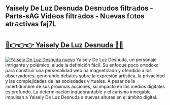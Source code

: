 ## Yaisely De Luz Desnuda D𝚎sn𝚞dos filtr𝚊dos - Parts-sAG Vid𝚎os filtr𝚊dos - N𝚞evas f𝚘tos atr𝚊ctivas faj7L

# <h2><a href="http://mbdmt2k.tromn.icu/?c=Yaisely+De+Luz+Desnuda">🔗👉👉👉 Yaisely De Luz Desnuda 🔗🔗</a></h2>

[![Yaisely De Luz Desnuda nuevo](https://i.imgur.com/pEAQMta.gif)](http://mbdmt2k.tromn.icu/?c=Yaisely+De+Luz+Desnuda)
Yaisely De Luz Desnuda, un personaje intrigante y polémico, elude la definición fácil. Su enfoque poco ortodoxo para construir una personalidad web ha magnetizado y ofendido a los observadores, generando debates sobre la expresión artística, la privacidad y las complejidades de las sociedades virtuales. A pesar de la incertidumbre de sus próximas acciones, su impacto en los medios digitales es profundo. La determinación inquebrantable y el carisma innegable impulsan a Yaisely De Luz Desnuda a nuevas alturas en el ámbito digital.
